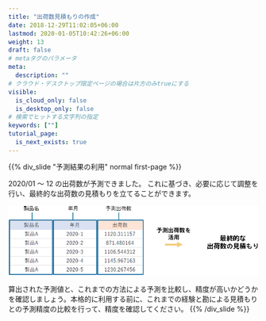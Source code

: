 ```yaml
---
title: "出荷数見積もりの作成"
date: 2018-12-29T11:02:05+06:00
lastmod: 2020-01-05T10:42:26+06:00
weight: 13
draft: false
# metaタグのパラメータ
meta:
  description: ""
# クラウド・デスクトップ限定ページの場合は片方のみtrueにする
visible:
  is_cloud_only: false
  is_desktop_only: false
# 検索でヒットする文字列の指定
keywords: [""]
tutorial_page:
  is_next_exists: true
---
```


{{% div_slide "予測結果の利用" normal first-page %}}

2020/01 ～ 12 の出荷数が予測できました。
これに基づき、必要に応じて調整を行い、最終的な出荷数の見積もりを立てることができます。

![](../img/t_slide23.png)

算出された予測値と、これまでの方法による予測を比較し、精度が高いかどうかを確認しましょう。本格的に利用する前に、これまでの経験と勘による見積もりとの予測精度の比較を行って、精度を確認してください。
{{% /div_slide %}}
